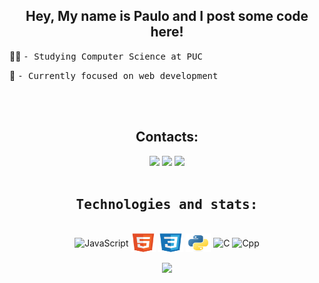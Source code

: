 <h2 align="center">Hey, My name is Paulo and I post some code here!</h2>

<div>
👨‍💻 <samp> - Studying Computer Science at PUC</samp> 

👾 <samp> - Currently focused on web development</samp>
</div>

<br>
<br>
<h2 align="center">Contacts:</h2>
<div align="center"> 
  <a href="https://www.instagram.com/httpspaulo__/" target="_blank"><img src="https://img.shields.io/badge/-Instagram-%23E4405F?style=for-the-badge&logo=instagram&logoColor=white" target="_blank"></a>
  <a href="Ghost_py#7269" target="_blank"><img src="https://img.shields.io/badge/Discord-7289DA?style=for-the-badge&logo=discord&logoColor=white" target="_blank"></a> 
  <a href="https://www.linkedin.com/in/paulo-gabriel-de-oliveira-a91662279/" target="_blank"><img src="https://img.shields.io/badge/-LinkedIn-%230077B5?style=for-the-badge&logo=linkedin&logoColor=white" target="_blank"></a> 
</div>

<br>

<h2 align="center"><samp>Technologies and stats:</samp></h2> 

<div align="center" style="display: inline_block"><br> 
  <img align="center" alt="JavaScript" height="30" width="40" src="https://cdn.jsdelivr.net/gh/devicons/devicon/icons/javascript/javascript-original.svg"> 
  <img align="center" alt="HTML" height="30" width="40" src="https://raw.githubusercontent.com/devicons/devicon/master/icons/html5/html5-original.svg">
  <img align="center" alt="CSS" height="30" width="40" src="https://raw.githubusercontent.com/devicons/devicon/master/icons/css3/css3-original.svg">
  <img align="center" alt="Python" height="30" width="40" src="https://raw.githubusercontent.com/devicons/devicon/master/icons/python/python-original.svg">
  <img align="center" alt="C" height="30" width="40" src="https://cdn.jsdelivr.net/gh/devicons/devicon/icons/c/c-original.svg">
  <img align="center" alt="Cpp" height="30" width="40" src="https://cdn.jsdelivr.net/gh/devicons/devicon/icons/cplusplus/cplusplus-original.svg">
</div>
<br>

<div align="center">
  <a href="https://github.com/paulogab2601">
    <img height="215em" src="https://github-readme-stats-sigma-five.vercel.app/api?username=paulogab2601&show_icons=true&theme=blueberry&include_all_commits=true&count_private=true"/>
  </a>
</div>
